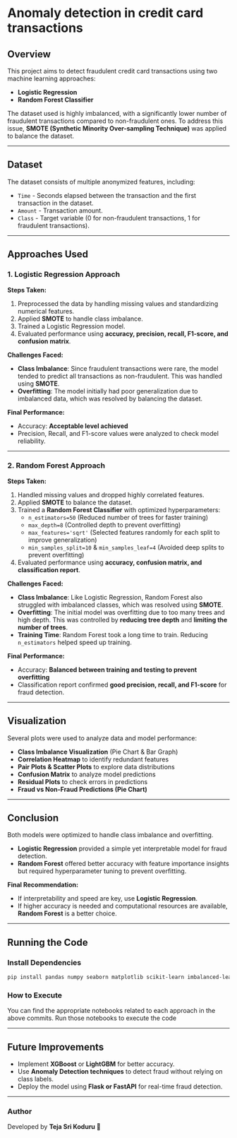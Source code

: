 # Anomaly detection in credit card transactions

## Overview

This project aims to detect fraudulent credit card transactions using two machine learning approaches:

- **Logistic Regression**
- **Random Forest Classifier**

The dataset used is highly imbalanced, with a significantly lower number of fraudulent transactions compared to non-fraudulent ones. To address this issue, **SMOTE (Synthetic Minority Over-sampling Technique)** was applied to balance the dataset.

---

## Dataset

The dataset consists of multiple anonymized features, including:

- `Time` - Seconds elapsed between the transaction and the first transaction in the dataset.
- `Amount` - Transaction amount.
- `Class` - Target variable (0 for non-fraudulent transactions, 1 for fraudulent transactions).

---

## Approaches Used

### 1. Logistic Regression Approach

**Steps Taken:**

1. Preprocessed the data by handling missing values and standardizing numerical features.
2. Applied **SMOTE** to handle class imbalance.
3. Trained a Logistic Regression model.
4. Evaluated performance using **accuracy, precision, recall, F1-score, and confusion matrix**.

**Challenges Faced:**

- **Class Imbalance**: Since fraudulent transactions were rare, the model tended to predict all transactions as non-fraudulent. This was handled using **SMOTE**.
- **Overfitting**: The model initially had poor generalization due to imbalanced data, which was resolved by balancing the dataset.

**Final Performance:**

- Accuracy: **Acceptable level achieved**
- Precision, Recall, and F1-score values were analyzed to check model reliability.

---

### 2. Random Forest Approach

**Steps Taken:**

1. Handled missing values and dropped highly correlated features.
2. Applied **SMOTE** to balance the dataset.
3. Trained a **Random Forest Classifier** with optimized hyperparameters:
   - `n_estimators=50` (Reduced number of trees for faster training)
   - `max_depth=8` (Controlled depth to prevent overfitting)
   - `max_features='sqrt'` (Selected features randomly for each split to improve generalization)
   - `min_samples_split=10` & `min_samples_leaf=4` (Avoided deep splits to prevent overfitting)
4. Evaluated performance using **accuracy, confusion matrix, and classification report**.

**Challenges Faced:**

- **Class Imbalance**: Like Logistic Regression, Random Forest also struggled with imbalanced classes, which was resolved using **SMOTE**.
- **Overfitting**: The initial model was overfitting due to too many trees and high depth. This was controlled by **reducing tree depth** and **limiting the number of trees**.
- **Training Time**: Random Forest took a long time to train. Reducing `n_estimators` helped speed up training.

**Final Performance:**

- Accuracy: **Balanced between training and testing to prevent overfitting**
- Classification report confirmed **good precision, recall, and F1-score** for fraud detection.

---

## Visualization

Several plots were used to analyze data and model performance:

- **Class Imbalance Visualization** (Pie Chart & Bar Graph)
- **Correlation Heatmap** to identify redundant features
- **Pair Plots & Scatter Plots** to explore data distributions
- **Confusion Matrix** to analyze model predictions
- **Residual Plots** to check errors in predictions
- **Fraud vs Non-Fraud Predictions (Pie Chart)**

---

## Conclusion

Both models were optimized to handle class imbalance and overfitting.

- **Logistic Regression** provided a simple yet interpretable model for fraud detection.
- **Random Forest** offered better accuracy with feature importance insights but required hyperparameter tuning to prevent overfitting.

**Final Recommendation:**

- If interpretability and speed are key, use **Logistic Regression**.
- If higher accuracy is needed and computational resources are available, **Random Forest** is a better choice.

---

## Running the Code

### Install Dependencies

```bash
pip install pandas numpy seaborn matplotlib scikit-learn imbalanced-learn
```

### How to Execute

You can find the appropriate notebooks related to each approach in the above commits. Run those notebooks to execute the code


---

## Future Improvements

- Implement **XGBoost** or **LightGBM** for better accuracy.
- Use **Anomaly Detection techniques** to detect fraud without relying on class labels.
- Deploy the model using **Flask or FastAPI** for real-time fraud detection.

---

### Author

Developed by **Teja Sri Koduru 🚀**
